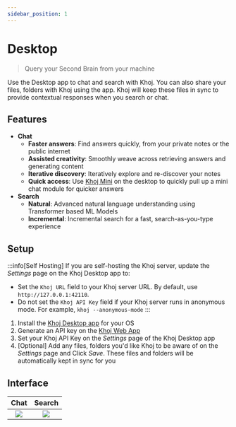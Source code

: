 ```yaml
---
sidebar_position: 1
---
```


# Desktop

> Query your Second Brain from your machine

Use the Desktop app to chat and search with Khoj.
You can also share your files, folders with Khoj using the app.
Khoj will keep these files in sync to provide contextual responses when you search or chat.

## Features
- **Chat**
  - **Faster answers**: Find answers quickly, from your private notes or the public internet
  - **Assisted creativity**: Smoothly weave across retrieving answers and generating content
  - **Iterative discovery**: Iteratively explore and re-discover your notes
  - **Quick access**: Use [Khoj Mini](/features/khoj_mini) on the desktop to quickly pull up a mini chat module for quicker answers
- **Search**
  - **Natural**: Advanced natural language understanding using Transformer based ML Models
  - **Incremental**: Incremental search for a fast, search-as-you-type experience

## Setup
:::info[Self Hosting]
If you are self-hosting the Khoj server, update the *Settings* page on the Khoj Desktop app to:
- Set the `Khoj URL` field to your Khoj server URL. By default, use `http://127.0.0.1:42110`.
- Do not set the `Khoj API Key` field if your Khoj server runs in anonymous mode. For example, `khoj --anonymous-mode`
:::


1. Install the [Khoj Desktop app](https://khoj.dev/downloads) for your OS
2. Generate an API key on the [Khoj Web App](https://app.khoj.dev/settings#clients)
3. Set your Khoj API Key on the *Settings* page of the Khoj Desktop app
4. [Optional] Add any files, folders you'd like Khoj to be aware of on the *Settings* page and Click *Save*.
   These files and folders will be automatically kept in sync for you

## Interface
| Chat | Search |
|:----:|:------:|
| ![](/img/khoj_chat_on_desktop.png) | ![](/img/khoj_search_on_desktop.png) |
